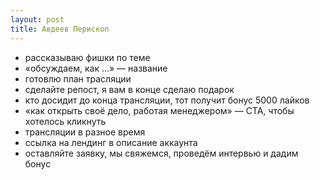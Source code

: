 ```yaml
---
layout: post
title: Авдеев Перископ
---
```


- рассказываю фишки по теме
- «обсуждаем, как ...» — название
- готовлю план трасляции
- сделайте репост, я вам в конце сделаю подарок
- кто досидит до конца трансляции, тот получит бонус 5000 лайков
- «как открыть своё дело, работая менеджером» — CTA, чтобы хотелось кликнуть
- трансляции в разное время
- ссылка на лендинг в описание аккаунта
- оставляйте заявку, мы свяжемся, проведём интервью и дадим бонус

